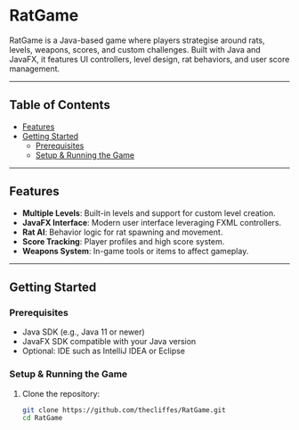 # RatGame

RatGame is a Java-based game where players strategise around rats, levels, weapons, scores, and custom challenges. Built with Java and JavaFX, it features UI controllers, level design, rat behaviors, and user score management.

---

## Table of Contents

- [Features](#features)  
- [Getting Started](#getting-started)  
  - [Prerequisites](#prerequisites)  
  - [Setup & Running the Game](#setup--running-the-game)  

---

## Features

- **Multiple Levels**: Built-in levels and support for custom level creation.  
- **JavaFX Interface**: Modern user interface leveraging FXML controllers.  
- **Rat AI**: Behavior logic for rat spawning and movement.  
- **Score Tracking**: Player profiles and high score system.  
- **Weapons System**: In-game tools or items to affect gameplay.  

---

## Getting Started

### Prerequisites

- Java SDK (e.g., Java 11 or newer)  
- JavaFX SDK compatible with your Java version  
- Optional: IDE such as IntelliJ IDEA or Eclipse

### Setup & Running the Game

1. Clone the repository:
   ```bash
   git clone https://github.com/thecliffes/RatGame.git
   cd RatGame
